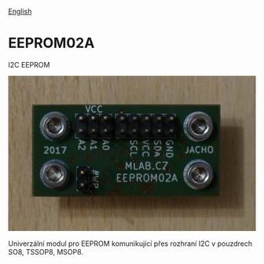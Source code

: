 
[English](./README.md)
<!--- module --->
# EEPROM02A
<!--- Emodule --->

<!--- subtitle --->I2C EEPROM<!--- Esubtitle --->

![EEPROM02A](DOC/SRC/img/EEPROM02A_Top_Big.JPG)

<!--- description --->Univerzální modul pro EEPROM komunikující přes rozhraní I2C v pouzdrech SO8, TSSOP8, MSOP8.                                             <!--- Edescription --->
            